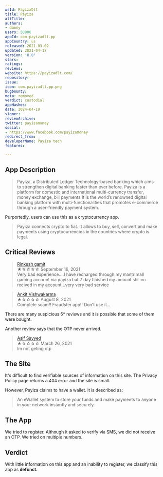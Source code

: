 ```yaml
---
wsId: PayizaDlt
title: Payiza
altTitle: 
authors:
- danny
users: 50000
appId: com.payizadlt.pp
appCountry: us
released: 2021-03-02
updated: 2021-04-17
version: '8.0'
stars: 
ratings: 
reviews: 
website: https://payizadlt.com/
repository: 
issue: 
icon: com.payizadlt.pp.png
bugbounty: 
meta: removed
verdict: custodial
appHashes: 
date: 2024-04-19
signer: 
reviewArchive: 
twitter: payizamoney
social:
- https://www.facebook.com/payizamoney
redirect_from: 
developerName: Payiza tech
features: 

---
```


## App Description

> Payiza, a Distributed Ledger Technology-based banking which aims to strengthen digital banking faster than ever before. Payiza is a platform for domestic and international multi-currency transfer, money exchange, bill payments It is the world’s renowned digital banking platform with multi-functionalities that promotes e-commerce through a user-friendly payment system.

Purportedly, users can use this as a cryptocurrency app.

> Payiza connects crypto to fiat. It allows to buy, sell, convert and make payments using cryptocurrencies in the countries where crypto is legal.


## Critical Reviews

> [Rinkesh gamit](https://play.google.com/store/apps/details?id=com.payizadlt.pp&reviewId=gp%3AAOqpTOEB5SFfn_liZjNbW3RRV59UQlNH19iu62Xmf9BM0A7Yk6ft6MiUz_TCeGFl7Ic6yLqP7H2xNyzfBXrbesQ)<br>
  ★☆☆☆☆ September 16, 2021 <br>
       Very bad experience....I have recharged through my mantrimall gaming account via payiza but 7 day finished my amount still no recived in my account...very very bad service

> [Ankit Vishwakarma](https://play.google.com/store/apps/details?id=com.payizadlt.pp&reviewId=gp%3AAOqpTOE8qQh7WYrzNZvFhRfzNz6v6zXGc6ekYK4HCKjxwTr0AJ6qswCqiah4bD7YMxLBcRm0fpZL9xv2HvX7M_k)<br>
         ★☆☆☆☆ August 8, 2021 <br>
              Complete scam!! Fraudster app!! Don't use it...
              
There are many suspicious 5* reviews and it is possible that some of them were bought. 

Another review says that the OTP never arrived.

> [Asif Sayyed](https://play.google.com/store/apps/details?id=com.payizadlt.pp&reviewId=gp%3AAOqpTOG4Obl05KocQ6MhUqpf8P5Fa_FO_ZkSId86Jg4fMFAHCDWSUGFHsRNckZQs5aYxIuK4sbFCrdxIcaxhusU)<br>
        ★☆☆☆☆ March 26, 2021 <br>
              Im not geting otp
          

## The Site

It's difficult to find verifiable sources of information on this site. The Privacy Policy page returns a 404 error and the site is small.

However, Payiza claims to have a wallet. It is described as:

> An eWallet system to store your funds and make payments to anyone in your network instantly and securely.

## The App

We tried to register. Although it asked to verify via SMS, we did not receive an OTP. We tried on multiple numbers.  

## Verdict

With little information on this app and an inability to register, we classify this app as **defunct.**